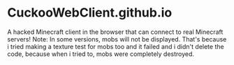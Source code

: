 # CuckooWebClient.github.io
A hacked Minecraft client in the browser that can connect to real Minecraft servers!
Note: In some versions, mobs will not be displayed. That's because i tried making a texture test for mobs too and it failed and i didn't delete the code, because when i tried to, mobs were completely destroyed.
